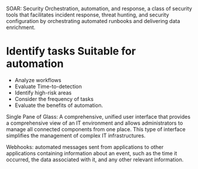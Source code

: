 SOAR: Security Orchestration, automation, and response, a class of security tools that facilitates incident response, threat hunting, and security configuration by orchestrating automated runbooks and delivering data enrichment. 

# Identify tasks Suitable for automation
- Analyze workflows
- Evaluate Time-to-detection
- Identify high-risk areas
- Consider the frequency of tasks
- Evaluate the benefits of automation.

Single Pane of Glass: A comprehensive, unified user interface that provides a comprehensive view of an IT environment and allows administrators to manage all connected components from one place. This type of interface simplifies the management of complex IT infrastructures. 

Webhooks: automated messages sent from applications to other applications containing information about an event, such as the time it occurred, the data associated with it, and any other relevant information. 
